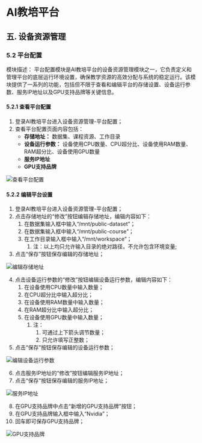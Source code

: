 # AI教培平台
## 五. 设备资源管理
### 5.2 平台配置
模块描述：
平台配置模块是AI教培平台的设备资源管理模块之一，它负责定义和管理平台的底层运行环境设置，确保教学资源的高效分配与系统的稳定运行。该模块提供了一系列的功能，包括但不限于查看和编辑平台的存储设置、设备运行参数、服务IP地址以及GPU支持品牌等关键信息。

#### 5.2.1 查看平台配置
1. 登录AI教培平台进入设备资源管理-平台配置；
2. 查看平台配置页面内容包括：
   - **存储地址：** 数据集、课程资源、工作目录
   - **设备运行参数：** 设备使用CPU数量、CPU超分比、设备使用RAM数量、RAM超分比、设备使用GPU数量
   - **服务IP地址**
   - **GPU支持品牌**
  
![查看平台配置](06-05resources/06-05-05cfgtview.png)

#### 5.2.2 编辑平台设置
1. 登录AI教培平台进入设备资源管理-平台配置；
2. 点击存储地址的“修改”按钮编辑存储地址，编辑内容如下：
   1. 在数据集输入框中输入“/mnt/public-dataset”；
   2. 在数据集输入框中输入“/mnt/public-course”；
   3. 在工作目录输入框中输入“/mnt/workspace”；
      1. 注：以上均只允许输入目录的绝对路径，不允许包含环境变量;
3. 点击“保存”按钮保存编辑的存储地址；

![编辑存储地址](06-05resources/06-05-06storage.png)

4. 点击设备运行参数的“修改”按钮编辑设备运行参数，编辑内容如下：
   1. 在设备使用CPU数量中输入数量；
   2. 在CPU超分比中输入超分比；
   3. 在设备使用RAM数量中输入数量；
   4. 在RAM超分比中输入超分比；
   5. 在设备使用GPU数量中输入数量；
      1. 注：
         1. 可通过上下箭头调节数量；
         2. 只允许填写正整数；
5. 点击“保存”按钮保存编辑的设备运行参数；

![编辑设备运行参数](06-05resources/06-05-07parameters.png)

6. 点击服务IP地址的“修改”按钮编辑服务IP地址；
7. 点击“保存”按钮保存编辑的服务IP地址；

![服务IP地址](06-05resources/06-05-08address.png)

8. 在GPU支持品牌中点击“新增的GPU支持品牌”按钮；
9.  在GPU支持品牌输入框中输入“Nvidia”；
10. 回车即可保存GPU支持品牌；

![GPU支持品牌](06-05resources/06-05-09gpu.png)